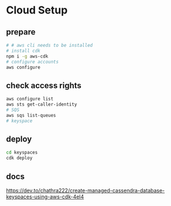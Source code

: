 # Cloud Setup

## prepare

``` bash
# # aws cli needs to be installed
# install cdk
npm i -g aws-cdk
# configure accounts
aws configure
```

## check access rights

```bash
aws configure list
aws sts get-caller-identity
# SQS
aws sqs list-queues
# keyspace
```

## deploy

```bash
cd keyspaces
cdk deploy
```

## docs

<https://dev.to/chathra222/create-managed-cassendra-database-keyspaces-using-aws-cdk-4el4>
